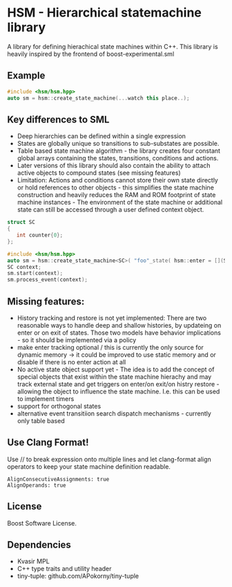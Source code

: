 # HSM - Hierarchical statemachine library

A library for defining hierachical state machines within C++. This library is heavily inspired by the frontend of boost-experimental.sml

## Example

```C++
#include <hsm/hsm.hpp>
auto sm = hsm::create_state_machine(...watch this place..);
```

## Key differences to SML

* Deep hierarchies can be defined within a single expression
* States are globally unique so transitions to sub-substates are possible.
* Table based state machine algorithm - the library creates four constant global arrays containing the states, transitions, conditions and actions.
* Later versions of this library should also contain the ability to attach active objects to compound states (see missing features)
* Limitation: Actions and conditions cannot store their own state directly or hold references to other objects - this simplifies the state machine construction and heavily reduces the RAM and ROM footprint of state machine instances - The environment of the state machine or additional state can still be accessed through a user defined context object.
```C++
struct SC
{
   int counter{0};
};

#include <hsm/hsm.hpp>
auto sm = hsm::create_state_machine<SC>( "foo"_state( hsm::enter = [](SC& c) { ++c.counter; } ));
SC context;
sm.start(context);
sm.process_event(context);
```

## Missing features:

* History tracking and restore is not yet implemented: There are two reasonable ways to handle deep and shallow histories, by updateing on enter or on exit of states. Those two models have behavior implications - so it should be implemented via a policy
* make enter tracking optional / this is currently the only source for dynamic memory -> it could be improved to use static memory and or disable if there is no enter action at all
* No active state object support yet - The idea is to add the concept of special objects that exist within the state machine hierachy and may track external state and get triggers on enter/on exit/on histry restore - allowing the object to influence the state machine. I.e. this can be used to implement timers
* support for orthogonal states
* alternative event transitiion search dispatch mechanisms - currently only table based

## Use Clang Format!

Use // to break expression onto multiple lines and let clang-format align operators to keep your state machine definition readable.
```
AlignConsecutiveAssignments: true
AlignOperands: true
```

## License

Boost Software License.

## Dependencies

* Kvasir MPL
* C++ type traits and utility header
* tiny-tuple: github.com/APokorny/tiny-tuple
